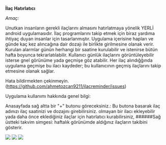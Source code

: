 **İlaç Hatırlatıcı**

_Amaç:_

Unutkan insanların gerekli ilaçlarını almasını hatırlatmaya yönelik YERLİ android uygulamasıdır. İlaç programlarını takip etmek için biraz yardıma ihtiyaç duyan insanlar için tasarlanmıştır. Uygulama içerisine hapları ve günde kaç kez alıncağına dair dozajı ile birlikte girilmesine olanak verir. Kurulan alarmlar günün herhangi bir saatine kurulabilir ve istenirse bütün hafta boyunca tekrarlatılabilir. Kullanıcı günlük ilaçlarını görüntüleyebilir isterse gnel görünüme yada geçmişe göz atabilir. Her ilaç alındığğında uygulama geçmişe bu ilacı kaydeder; bu kullanıcının geçmiş ilaçlarını takip etmesine olanak sağlar.


Hata bildirmekten çekinmeyin. (https://github.com/ahmetozcan9211/ilacreminder/issues)

Uygulama kullanımı hakkında genel bilgi:

Anasayfada sağ altta bir "+" butonu göreceksiniz.: Bu butona basarak ilaç adınızı ilaç saatinizi ve dozajını girebilirsiniz. olmayan bir ilacı ekleyebilir yada daha önce eklediğiniz ilaçlar için hatırlatıcı kurabilirsiniz, ######Sağ üstteki takvim simgesi: haftalık görünümde aldığınız ilaçların takibini gösterir.


<img src="https://raw.githubusercontent.com/gssinghgautam/Medicine-Time-/master/arts/Screenshot_2017-08-03-16-16-17-091_com.gautam.medicinetime.mock.png"/> <img src="https://raw.githubusercontent.com/gssinghgautam/Medicine-Time-/master/arts/Screenshot_2017-08-03-16-16-06-694_com.gautam.medicinetime.mock.png"/> <img src="https://raw.githubusercontent.com/gssinghgautam/Medicine-Time-/master/arts/Screenshot_2017-08-03-16-16-28-924_com.gautam.medicinetime.mock.png"/>
